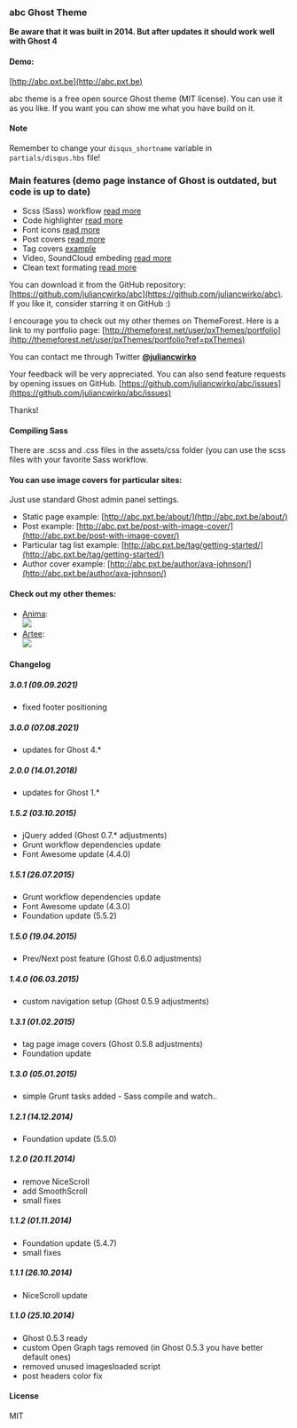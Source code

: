### abc Ghost Theme

**Be aware that it was built in 2014. But after updates it should work well with Ghost 4**

#### Demo:
[http://abc.pxt.be](http://abc.pxt.be)

abc theme is a free open source Ghost theme (MIT license).
You can use it as you like. If you want you can show me what you have build on it.

#### Note
Remember to change your `disqus_shortname` variable in `partials/disqus.hbs` file!

### Main features (demo page instance of Ghost is outdated, but code is up to date)
* Scss (Sass) workflow [read more](http://abc.pxt.be/scss-workflow/)
* Code highlighter [read more](http://abc.pxt.be/code-highlighter/)
* Font icons [read more](http://abc.pxt.be/font-icons-to-use/)
* Post covers [read more](http://abc.pxt.be/post-with-image-cover/)
* Tag covers [example](http://abc.pxt.be/tag/getting-started/)
* Video, SoundCloud embeding [read more](http://abc.pxt.be/video-soundcloud/)
* Clean text formating [read more](http://abc.pxt.be/welcome-to-ghost/)

You can download it from the GitHub repository:
[https://github.com/juliancwirko/abc](https://github.com/juliancwirko/abc).
If you like it, consider starring it on GitHub :)

I encourage you to check out my other themes on ThemeForest. Here is a link to my portfolio page: [http://themeforest.net/user/pxThemes/portfolio](http://themeforest.net/user/pxThemes/portfolio?ref=pxThemes)

You can contact me through Twitter [**@juliancwirko**](https://twitter.com/JulianCwirko)

Your feedback will be very appreciated. You can also send feature requests by opening issues on GitHub.
[https://github.com/juliancwirko/abc/issues](https://github.com/juliancwirko/abc/issues)

Thanks!

#### Compiling Sass

There are .scss and .css files in the assets/css folder (you can use the scss files with your favorite Sass workflow.

#### You can use image covers for particular sites:

Just use standard Ghost admin panel settings.

- Static page example: [http://abc.pxt.be/about/](http://abc.pxt.be/about/)
- Post example: [http://abc.pxt.be/post-with-image-cover/](http://abc.pxt.be/post-with-image-cover/)
- Particular tag list example: [http://abc.pxt.be/tag/getting-started/](http://abc.pxt.be/tag/getting-started/)
- Author cover example: [http://abc.pxt.be/author/ava-johnson/](http://abc.pxt.be/author/ava-johnson/)

#### Check out my other themes:

- [Anima](http://themeforest.net/item/anima-multipurpose-ghost-theme/9601972?ref=pxThemes): <br> <a href="http://themeforest.net/item/anima-multipurpose-ghost-theme/9601972?ref=pxThemes"><img src="https://s3.envato.com/files/238526357/preview_590x300.__large_preview.jpg" /></a>
- [Artee](http://themeforest.net/item/artee-portfolio-ghost-theme/7223054?ref=pxThemes): <br> <a href="http://themeforest.net/item/artee-portfolio-ghost-theme/7223054?ref=pxThemes"><img src="https://s3.envato.com/files/238904029/preview_590x300.__large_preview.png" /></a>

#### Changelog

##### 3.0.1 (09.09.2021)

- fixed footer positioning

##### 3.0.0 (07.08.2021)

- updates for Ghost 4.*

##### 2.0.0 (14.01.2018)

- updates for Ghost 1.*

##### 1.5.2 (03.10.2015)

- jQuery added (Ghost 0.7.* adjustments)
- Grunt workflow dependencies update
- Font Awesome update (4.4.0)

##### 1.5.1 (26.07.2015)

- Grunt workflow dependencies update
- Font Awesome update (4.3.0)
- Foundation update (5.5.2)

##### 1.5.0 (19.04.2015)

- Prev/Next post feature (Ghost 0.6.0 adjustments)

##### 1.4.0 (06.03.2015)

- custom navigation setup (Ghost 0.5.9 adjustments)

##### 1.3.1 (01.02.2015)

- tag page image covers (Ghost 0.5.8 adjustments)
- Foundation update

##### 1.3.0 (05.01.2015)

- simple Grunt tasks added - Sass compile and watch..

##### 1.2.1 (14.12.2014)

- Foundation update (5.5.0)

##### 1.2.0 (20.11.2014)

- remove NiceScroll
- add SmoothScroll
- small fixes

##### 1.1.2 (01.11.2014)

- Foundation update (5.4.7)
- small fixes

##### 1.1.1 (26.10.2014)

- NiceScroll update

##### 1.1.0 (25.10.2014)

- Ghost 0.5.3 ready
- custom Open Graph tags removed (in Ghost 0.5.3 you have better default ones)
- removed unused imagesloaded script
- post headers color fix

#### License

MIT

